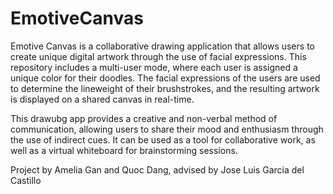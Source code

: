 # EmotiveCanvas
Emotive Canvas is a collaborative drawing application that allows users to create unique digital artwork through the use of facial expressions. This repository includes a multi-user mode, where each user is assigned a unique color for their doodles. The facial expressions of the users are used to determine the lineweight of their brushstrokes, and the resulting artwork is displayed on a shared canvas in real-time.

This drawubg app provides a creative and non-verbal method of communication, allowing users to share their mood and enthusiasm through the use of indirect cues. It can be used as a tool for collaborative work, as well as a virtual whiteboard for brainstorming sessions.

Project by Amelia Gan and Quoc Dang, advised by Jose Luis Garcia del Castillo
